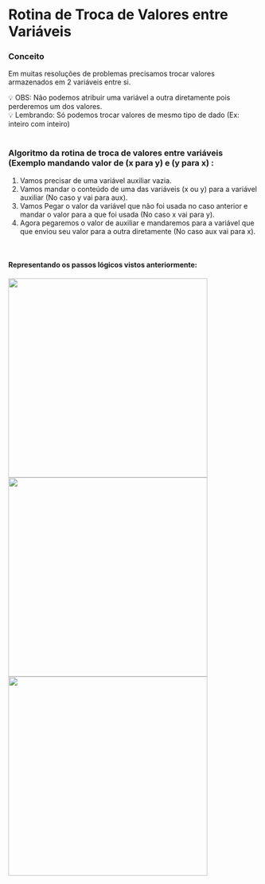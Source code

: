 # Rotina de Troca de Valores entre Variáveis

### Conceito
Em muitas resoluções de problemas precisamos trocar valores armazenados em 2 variáveis entre si.

<aside>
💡 OBS: Não podemos atribuir uma variável a outra diretamente pois perderemos um dos valores.
</aside>
<aside>
💡 Lembrando: Só podemos trocar valores de mesmo tipo de dado (Ex: inteiro com inteiro)
</aside>
<br/>

### Algoritmo da rotina de troca de valores entre variáveis (Exemplo mandando valor de (x para y) e (y para x) :
1. Vamos precisar de uma variável auxiliar vazia.
2. Vamos mandar o conteúdo de uma das variáveis (x ou y) para a variável auxiliar (No caso y vai para aux).
3. Vamos Pegar o valor da variável que não foi usada no caso anterior e mandar o valor para a que foi usada (No caso x vai para y).
4. Agora pegaremos o valor de auxiliar e mandaremos para a variável que que enviou seu valor para a outra diretamente (No caso aux vai para x).
<br/>

#### Representando os passos lógicos vistos anteriormente: 
<img src="/Modulo%205%20-%20Estrutura%20de%20dados%20básica/img/1.jpg" width="400px"><br/>
<img src="/Modulo%205%20-%20Estrutura%20de%20dados%20básica/img/2.jpg" width="400px"><br/>
<img src="/Modulo%205%20-%20Estrutura%20de%20dados%20básica/img/3.jpg" width="400px">
